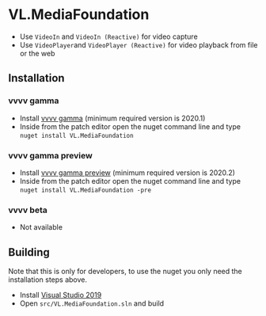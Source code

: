 # VL.MediaFoundation
- Use `VideoIn` and `VideoIn (Reactive)` for video capture
- Use `VideoPlayer`and `VideoPlayer (Reactive)` for video playback from file or the web


## Installation
### vvvv gamma
- Install [vvvv gamma](https://vvvv.org/downloads) (minimum required version is 2020.1)
- Inside from the patch editor open the nuget command line and type `nuget install VL.MediaFoundation`

### vvvv gamma preview
- Install [vvvv gamma preview](https://teamcity.vvvv.org/) (minimum required version is 2020.2)
- Inside from the patch editor open the nuget command line and type `nuget install VL.MediaFoundation -pre`

### vvvv beta
- Not available

## Building
Note that this is only for developers, to use the nuget you only need the installation steps above.
- Install [Visual Studio 2019](https://www.visualstudio.com/downloads)
- Open `src/VL.MediaFoundation.sln` and build
